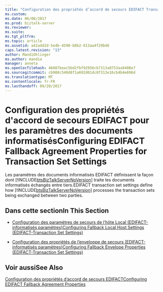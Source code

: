 ```yaml
---
title: "Configuration des propriétés d’accord de secours EDIFACT Transaction définie les paramètres | Documents Microsoft"
ms.custom: 
ms.date: 06/08/2017
ms.prod: biztalk-server
ms.reviewer: 
ms.suite: 
ms.tgt_pltfrm: 
ms.topic: article
ms.assetid: a42add2d-5e4b-4590-b8b2-813aa4f29b46
caps.latest.revision: "13"
author: MandiOhlinger
ms.author: mandia
manager: anneta
ms.openlocfilehash: 46087beac5bd2fbf92956cb7313a0753aa9408e7
ms.sourcegitcommit: cb908c540d8f1a692d01dc8f313e16cb4b4e696d
ms.translationtype: MT
ms.contentlocale: fr-FR
ms.lasthandoff: 09/20/2017
---
```

# <a name="configuring-edifact-fallback-agreement-properties-for-transaction-set-settings"></a><span data-ttu-id="44738-102">Configuration des propriétés d'accord de secours EDIFACT pour les paramètres des documents informatisés</span><span class="sxs-lookup"><span data-stu-id="44738-102">Configuring EDIFACT Fallback Agreement Properties for Transaction Set Settings</span></span>
<span data-ttu-id="44738-103">Les paramètres des documents informatisés EDIFACT définissent la façon dont [!INCLUDE[btsBizTalkServerNoVersion](../includes/btsbiztalkservernoversion-md.md)] traite les documents informatisés échangés entre tiers.</span><span class="sxs-lookup"><span data-stu-id="44738-103">EDIFACT transaction set settings define how [!INCLUDE[btsBizTalkServerNoVersion](../includes/btsbiztalkservernoversion-md.md)] processes the transaction sets being exchanged between two parties.</span></span>  
  
## <a name="in-this-section"></a><span data-ttu-id="44738-104">Dans cette section</span><span class="sxs-lookup"><span data-stu-id="44738-104">In This Section</span></span>  
  
-   [<span data-ttu-id="44738-105">Configuration des paramètres de secours de l’hôte Local (EDIFACT-informatisés paramètres)</span><span class="sxs-lookup"><span data-stu-id="44738-105">Configuring Fallback Local Host Settings (EDIFACT-Transaction Set Settings)</span></span>](../core/configuring-fallback-local-host-settings-edifact-transaction-set-settings.md)  
  
-   [<span data-ttu-id="44738-106">Configuration des propriétés de l’enveloppe de secours (EDIFACT-informatisés paramètres)</span><span class="sxs-lookup"><span data-stu-id="44738-106">Configuring Fallback Envelope Properties (EDIFACT-Transaction Set Settings)</span></span>](../core/configuring-fallback-envelope-properties-edifact-transaction-set-settings.md)  
  
## <a name="see-also"></a><span data-ttu-id="44738-107">Voir aussi</span><span class="sxs-lookup"><span data-stu-id="44738-107">See Also</span></span>  
 [<span data-ttu-id="44738-108">Configuration des propriétés d’accord de secours EDIFACT</span><span class="sxs-lookup"><span data-stu-id="44738-108">Configuring EDIFACT Fallback Agreement Properties</span></span>](../core/configuring-edifact-fallback-agreement-properties.md)